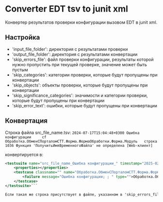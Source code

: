 # Converter EDT tsv to junit xml

Конвертер результатов проверки конфигурации вызовом EDT в junit xml.

## Настройка

- 'input_file_folder': директория с результатами проверки
- 'output_file_folder': директория с результатами конвертации
- 'skip_errors_file': файл проверки конфигурации, результаты которой нужно пропустить при текущей проверке, значение может быть пустым
- 'skip_categories': категории проверки, которые будут пропущены при конвертации
- 'skip_objects': объекты проверки, которые будут пропущены при конвертации
- 'skip_significance_categories': значимости и категории проверки, которые будут пропущены при конвертации
- 'skip_error_text': ошибки, которые будут пропущены при конвертации

## Конвертация

Строка файла src_file_name.tsv:
```2024-07-17T15:04:48+0300	Ошибка конфигурации		cf		Обработка.ОбменСПорталомСТТ.Форма.ФормаОбработки.Форма.Модуль	строка 1036	Функция 'ПолучитьИмяВременногоФайла' не определена [Web-клиент]```

конвертируется в:
```xml
<testsuite name="src_file_name_Ошибка конфигурации_" timestamp="2025-02-18T15:07:51" time="0" tests="1" errors="0" failures="1" skipped="0">
    <properties></properties>
    <testcase classname="" name="Обработка.ОбменСПорталомСТТ.Форма.ФормаОбработки.Форма.Модуль" time="0.010000">
        <failure message="Ошибка конфигурации; ; " type="">Обработка.ОбменСПорталомСТТ.Форма.ФормаОбработки.Форма.Модуль; строка 1036; Функция &#39;ПолучитьИмяВременногоФайла&#39; не определена [Web-клиент]</failure>
    </testcase>
</testsuite>```

Если такая же строка присутствует в файле, указанном в 'skip_errors_file', или попадет под соответствие одного из фильтров 'skip...', то она будет пропущена.

